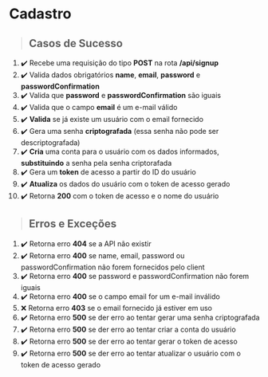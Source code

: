 # Cadastro

> ## Casos de Sucesso

1. ✔️ Recebe uma requisição do tipo **POST** na rota **/api/signup**
2. ✔️ Valida dados obrigatórios **name**, **email**, **password** e **passwordConfirmation**
3. ✔️ Valida que **password** e **passwordConfirmation** são iguais
4. ✔️ Valida que o campo **email** é um e-mail válido
5. ✔️ **Valida** se já existe um usuário com o email fornecido
6. ✔️ Gera uma senha **criptografada** (essa senha não pode ser descriptografada)
7. ✔️ **Cria** uma conta para o usuário com os dados informados, **substituindo** a senha pela senha criptorafada
8. ✔️ Gera um **token** de acesso a partir do ID do usuário
9. ✔️ **Atualiza** os dados do usuário com o token de acesso gerado
10. ✔️ Retorna **200** com o token de acesso e o nome do usuário

> ## Erros e Exceções

1. ✔️ Retorna erro **404** se a API não existir
2. ✔️ Retorna erro **400** se name, email, password ou passwordConfirmation não forem fornecidos pelo client
3. ✔️ Retorna erro **400** se password e passwordConfirmation não forem iguais
4. ✔️ Retorna erro **400** se o campo email for um e-mail inválido
5. ❌ Retorna erro **403** se o email fornecido já estiver em uso
6. ✔️ Retorna erro **500** se der erro ao tentar gerar uma senha criptografada
7. ✔️ Retorna erro **500** se der erro ao tentar criar a conta do usuário
8. ✔️ Retorna erro **500** se der erro ao tentar gerar o token de acesso
9. ✔️ Retorna erro **500** se der erro ao tentar atualizar o usuário com o token de acesso gerado